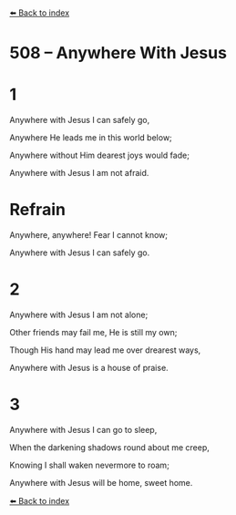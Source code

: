 [⬅️ Back to index](../README.md)

# 508 – Anywhere With Jesus





# 1

Anywhere with Jesus I can safely go,

Anywhere He leads me in this world below;

Anywhere without Him dearest joys would fade;

Anywhere with Jesus I am not afraid.



# Refrain

Anywhere, anywhere! Fear I cannot know;

Anywhere with Jesus I can safely go.



# 2

Anywhere with Jesus I am not alone;

Other friends may fail me, He is still my own;

Though His hand may lead me over drearest ways,

Anywhere with Jesus is a house of praise.



# 3

Anywhere with Jesus I can go to sleep,

When the darkening shadows round about me creep,

Knowing I shall waken nevermore to roam;

Anywhere with Jesus will be home, sweet home.

[⬅️ Back to index](../README.md)
